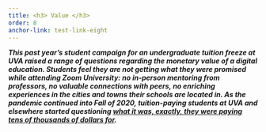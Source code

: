 ```yaml
---
title: <h3> Value </h3>
order: 8
anchor-link: test-link-eight
---
```

***This past year’s student campaign  for an undergraduate tuition freeze at UVA raised a range of questions regarding the monetary value of a digital education. Students feel they are not getting what they were promised while attending Zoom University: no in-person mentoring from professors, no valuable connections with peers, no enriching experiences in the cities and towns their schools are located in. As the pandemic continued into Fall of 2020, tuition-paying students at UVA and elsewhere started questioning [what it was, exactly, they were paying tens of thousands of dollars for](https://www.cnbc.com/2020/04/14/colleges-move-online-amid-coronavirus-but-forget-a-tuition-discount.html).*** <a href="#test-link-eight"></a>